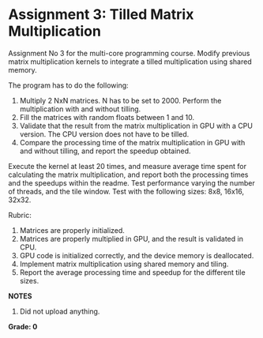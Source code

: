 # Assignment 3: Tilled Matrix Multiplication

Assignment No 3 for the multi-core programming course. Modify previous matrix multiplication kernels to integrate a tilled multiplication using shared memory.

The program has to do the following:

1. Multiply 2 NxN matrices. N has to be set to 2000. Perform the multiplication with and without tilling.
2. Fill the matrices with random floats between 1 and 10.
3. Validate that the result from the matrix multiplication in GPU with a CPU version. The CPU version does not have to be tilled.
4. Compare the processing time of the matrix multiplication in GPU with and without tilling, and report the speedup obtained.

Execute the kernel at least 20 times, and measure average time spent for calculating the matrix multiplication, and report both the processing times and the speedups within the readme. Test performance varying the number of threads, and the tile window. Test with the following sizes: 8x8, 16x16, 32x32.

Rubric:

1. Matrices are properly initialized.
2. Matrices are properly multiplied in GPU, and the result is validated in CPU.
3. GPU code is initialized correctly, and the device memory is deallocated.
4. Implement matrix multiplication using shared memory and tiling.
5. Report the average processing time and speedup for the different tile sizes.

**NOTES**

1. Did not upload anything.

**Grade: 0**